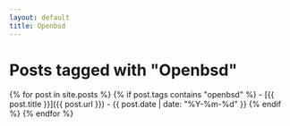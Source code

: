 ```yaml
---
layout: default
title: Openbsd
---
```


#  Posts tagged with "Openbsd"


{% for post in site.posts %}
  {% if post.tags contains "openbsd" %}
    - [{{ post.title }}]({{ post.url }}) - {{ post.date | date: "%Y-%m-%d" }}
  {% endif %}
{% endfor %}

